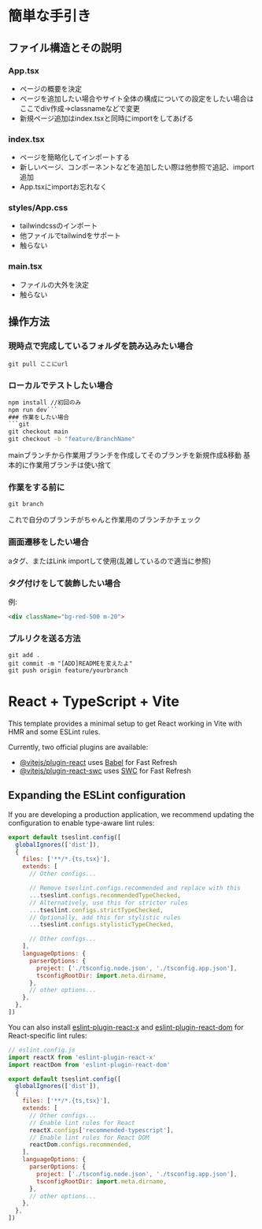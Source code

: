 # 簡単な手引き
## ファイル構造とその説明
### App.tsx
- ページの概要を決定
- ページを追加したい場合やサイト全体の構成についての設定をしたい場合はここでdiv作成->classnameなどで変更
- 新規ページ追加はindex.tsxと同時にimportをしてあげる
### index.tsx
- ページを簡略化してインポートする
- 新しいページ、コンポーネントなどを追加したい際は他参照で追記、import追加
- App.tsxにimportお忘れなく
### styles/App.css
- tailwindcssのインポート
- 他ファイルでtailwindをサポート
- 触らない
### main.tsx
- ファイルの大外を決定
- 触らない
## 操作方法
### 現時点で完成しているフォルダを読み込みたい場合
```git pull ここにurl```
### ローカルでテストしたい場合
```cmd
npm install //初回のみ
npm run dev```
### 作業をしたい場合
```git
git checkout main
git checkout -b "feature/BranchName"
```
mainブランチから作業用ブランチを作成してそのブランチを新規作成&移動
基本的に作業用ブランチは使い捨て
### 作業をする前に
```git
git branch
```
これで自分のブランチがちゃんと作業用のブランチかチェック
### 画面遷移をしたい場合
aタグ、またはLink importして使用(乱雑しているので適当に参照)
### タグ付けをして装飾したい場合
例: 
```html
<div className="bg-red-500 m-20">
```
### プルリクを送る方法
```git
git add .
git commit -m "[ADD]READMEを変えたよ"
git push origin feature/yourbranch
```




























# React + TypeScript + Vite

This template provides a minimal setup to get React working in Vite with HMR and some ESLint rules.

Currently, two official plugins are available:

- [@vitejs/plugin-react](https://github.com/vitejs/vite-plugin-react/blob/main/packages/plugin-react) uses [Babel](https://babeljs.io/) for Fast Refresh
- [@vitejs/plugin-react-swc](https://github.com/vitejs/vite-plugin-react/blob/main/packages/plugin-react-swc) uses [SWC](https://swc.rs/) for Fast Refresh

## Expanding the ESLint configuration

If you are developing a production application, we recommend updating the configuration to enable type-aware lint rules:

```js
export default tseslint.config([
  globalIgnores(['dist']),
  {
    files: ['**/*.{ts,tsx}'],
    extends: [
      // Other configs...

      // Remove tseslint.configs.recommended and replace with this
      ...tseslint.configs.recommendedTypeChecked,
      // Alternatively, use this for stricter rules
      ...tseslint.configs.strictTypeChecked,
      // Optionally, add this for stylistic rules
      ...tseslint.configs.stylisticTypeChecked,

      // Other configs...
    ],
    languageOptions: {
      parserOptions: {
        project: ['./tsconfig.node.json', './tsconfig.app.json'],
        tsconfigRootDir: import.meta.dirname,
      },
      // other options...
    },
  },
])
```

You can also install [eslint-plugin-react-x](https://github.com/Rel1cx/eslint-react/tree/main/packages/plugins/eslint-plugin-react-x) and [eslint-plugin-react-dom](https://github.com/Rel1cx/eslint-react/tree/main/packages/plugins/eslint-plugin-react-dom) for React-specific lint rules:

```js
// eslint.config.js
import reactX from 'eslint-plugin-react-x'
import reactDom from 'eslint-plugin-react-dom'

export default tseslint.config([
  globalIgnores(['dist']),
  {
    files: ['**/*.{ts,tsx}'],
    extends: [
      // Other configs...
      // Enable lint rules for React
      reactX.configs['recommended-typescript'],
      // Enable lint rules for React DOM
      reactDom.configs.recommended,
    ],
    languageOptions: {
      parserOptions: {
        project: ['./tsconfig.node.json', './tsconfig.app.json'],
        tsconfigRootDir: import.meta.dirname,
      },
      // other options...
    },
  },
])
```
